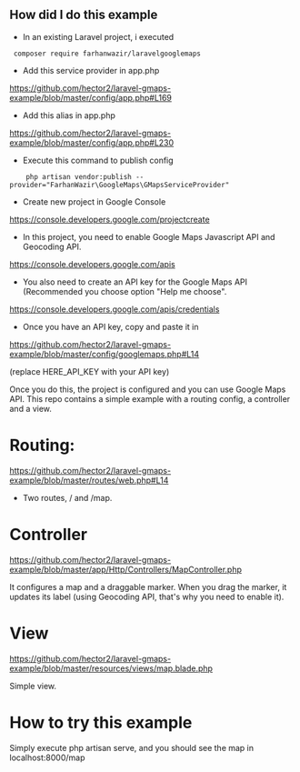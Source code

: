 

## How did I do this example

* In an existing Laravel project, i executed

```
 composer require farhanwazir/laravelgooglemaps
```

* Add this service provider in app.php

https://github.com/hector2/laravel-gmaps-example/blob/master/config/app.php#L169

* Add this alias in app.php

https://github.com/hector2/laravel-gmaps-example/blob/master/config/app.php#L230

* Execute this command to publish config
```
    php artisan vendor:publish --provider="FarhanWazir\GoogleMaps\GMapsServiceProvider"
```

* Create new project in Google Console

https://console.developers.google.com/projectcreate

* In this project, you need to enable Google Maps Javascript API and Geocoding API.

https://console.developers.google.com/apis

* You also need to create an API key for the Google Maps API (Recommended you choose option "Help me choose".

https://console.developers.google.com/apis/credentials

* Once you have an API key, copy and paste it in 

https://github.com/hector2/laravel-gmaps-example/blob/master/config/googlemaps.php#L14

(replace HERE_API_KEY with your API key)

Once you do this, the project is configured and you can use Google Maps API. This repo contains a simple example with a routing config, a controller and a view.

# Routing:

https://github.com/hector2/laravel-gmaps-example/blob/master/routes/web.php#L14

- Two routes, / and /map.

# Controller

https://github.com/hector2/laravel-gmaps-example/blob/master/app/Http/Controllers/MapController.php

It configures a map and a draggable marker. When you drag the marker, it updates its label (using Geocoding API, that's why you need to enable it).

# View

https://github.com/hector2/laravel-gmaps-example/blob/master/resources/views/map.blade.php

Simple view.


# How to try this example

Simply execute php artisan serve, and you should see the map in localhost:8000/map





